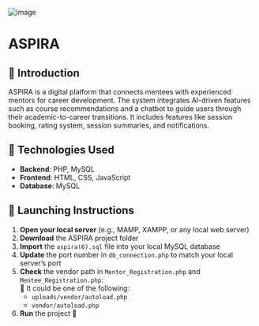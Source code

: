 ![image](https://github.com/user-attachments/assets/6fac4d2c-6cbc-44ad-8168-2732c247f99d)

# ASPIRA 

## 🎯 Introduction

ASPIRA is a digital platform that connects mentees with experienced mentors for career development. The system integrates AI-driven features such as course recommendations and a chatbot to guide users through their academic-to-career transitions. It includes features like session booking, rating system, session summaries, and notifications.


## 🔧 Technologies Used

- **Backend**: PHP, MySQL
- **Frontend**: HTML, CSS, JavaScript 
- **Database**: MySQL 



## 🚀 Launching Instructions

1. **Open your local server** (e.g., MAMP, XAMPP, or any local web server) 
2. **Download** the ASPIRA project folder 
3. **Import** the `aspira(6).sql` file into your local MySQL database 
4. **Update** the port number in `db_connection.php` to match your local server’s port   
5. **Check** the vendor path in `Mentor_Registration.php` and `Mentee_Registration.php`:  
   📌 It could be one of the following:  
   - `uploads/vendor/autoload.php`  
   - `vendor/autoload.php`  
6. **Run** the project 🚀


